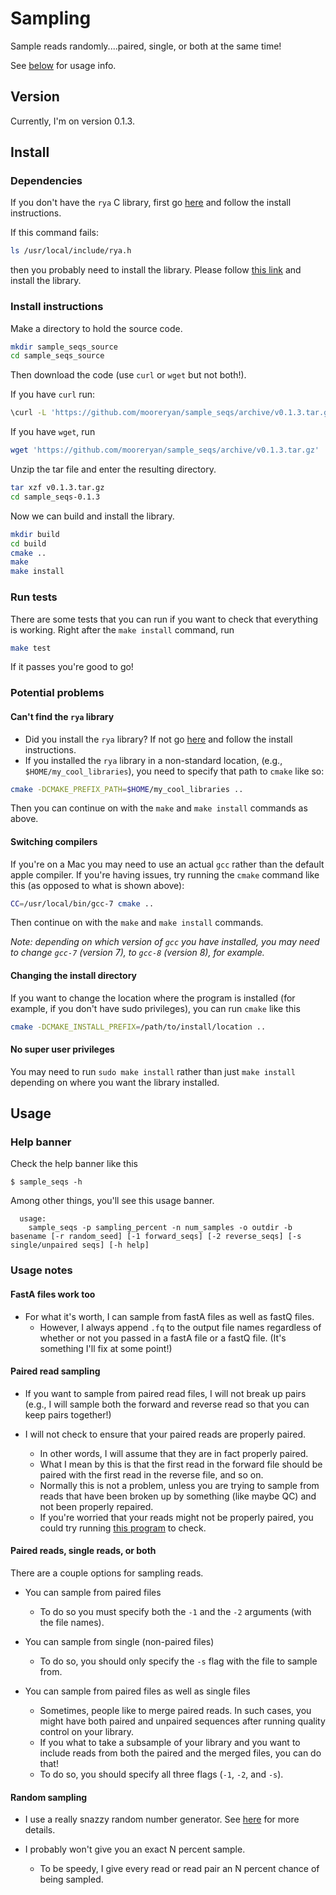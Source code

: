 # Sampling

Sample reads randomly....paired, single, or both at the same time!

See [below](#usage) for usage info.

## Version

Currently, I'm on version 0.1.3.

## Install

### Dependencies

If you don't have the `rya` C library, first go [here](https://github.com/mooreryan/rya_c) and follow the install instructions.

If this command fails:

```bash
ls /usr/local/include/rya.h
```

then you probably need to install the library.  Please follow [this link](https://github.com/mooreryan/rya_c) and install the library.

### Install instructions

Make a directory to hold the source code.

```bash
mkdir sample_seqs_source
cd sample_seqs_source
```

Then download the code (use `curl` or `wget` but not both!).  

If you have `curl` run:

```bash
\curl -L 'https://github.com/mooreryan/sample_seqs/archive/v0.1.3.tar.gz' > v0.1.3.tar.gz
```

If you have `wget`, run

```bash
wget 'https://github.com/mooreryan/sample_seqs/archive/v0.1.3.tar.gz'
```

Unzip the tar file and enter the resulting directory.

```bash
tar xzf v0.1.3.tar.gz
cd sample_seqs-0.1.3
```

Now we can build and install the library.

```bash
mkdir build
cd build
cmake ..
make
make install
```

### Run tests

There are some tests that you can run if you want to check that everything is working.  Right after the `make install` command, run

```bash
make test
```

If it passes you're good to go!

### Potential problems

#### Can't find the `rya` library

* Did you install the `rya` library?  If not go [here](TODO) and follow the install instructions.
* If you installed the `rya` library in a non-standard location, (e.g., `$HOME/my_cool_libraries`), you need to specify that path to `cmake` like so:

```bash
cmake -DCMAKE_PREFIX_PATH=$HOME/my_cool_libraries ..
```

Then you can continue on with the `make` and `make install` commands as above.

#### Switching compilers

If you're on a Mac you may need to use an actual `gcc` rather than the default apple compiler.  If you're having issues, try running the `cmake` command like this (as opposed to what is shown above):

```bash
CC=/usr/local/bin/gcc-7 cmake ..
```

Then continue on with the `make` and `make install` commands.

*Note:  depending on which version of `gcc` you have installed, you may need to change `gcc-7` (version 7), to `gcc-8` (version 8), for example.*


#### Changing the install directory 

If you want to change the location where the program is installed (for example, if you don't have sudo privileges), you can run `cmake` like this

```bash
cmake -DCMAKE_INSTALL_PREFIX=/path/to/install/location ..
```

#### No super user privileges

You may need to run `sudo make install` rather than just `make install` depending on where you want the library installed.


## Usage

### Help banner

Check the help banner like this

```
$ sample_seqs -h
```

Among other things, you'll see this usage banner.

```
  usage:
    sample_seqs -p sampling_percent -n num_samples -o outdir -b basename [-r random_seed] [-1 forward_seqs] [-2 reverse_seqs] [-s single/unpaired seqs] [-h help]
```

### Usage notes

#### FastA files work too

- For what it's worth, I can sample from fastA files as well as fastQ files.  
  - However, I always append `.fq` to the output file names regardless of whether or not you passed in a fastA file or a fastQ file.  (It's something I'll fix at some point!)

#### Paired read sampling

- If you want to sample from paired read files, I will not break up pairs (e.g., I will sample both the forward and reverse read so that you can keep pairs together!)

- I will not check to ensure that your paired reads are properly paired.  
  - In other words, I will assume that they are in fact properly paired.
  - What I mean by this is that the first read in the forward file should be paired with the first read in the reverse file, and so on.
  - Normally this is not a problem, unless you are trying to sample from reads that have been broken up by something (like maybe QC) and not been properly repaired.
  - If you're worried that your reads might not be properly paired, you could try running [this program](https://github.com/mooreryan/FixPairs) to check.

#### Paired reads, single reads, or both

There are a couple options for sampling reads.

- You can sample from paired files
  - To do so you must specify both the `-1` and the `-2` arguments (with the file names).

- You can sample from single (non-paired files)
  - To do so, you should only specify the `-s` flag with the file to sample from.

- You can sample from paired files as well as single files
  - Sometimes, people like to merge paired reads.  In such cases, you might have both paired and unpaired sequences after running quality control on your library.
  - If you what to take a subsample of your library and you want to include reads from both the paired and the merged files, you can do that!
  - To do so, you should specify all three flags (`-1`, `-2`, and `-s`). 

#### Random sampling

- I use a really snazzy random number generator.  See [here](http://www.pcg-random.org) for more details.

- I probably won't give you an exact N percent sample.
  - To be speedy, I give every read or read pair an N percent chance of being sampled.
  
